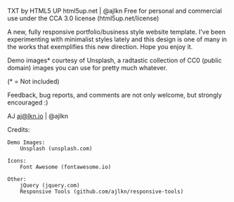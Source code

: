 TXT by HTML5 UP
html5up.net | @ajlkn
Free for personal and commercial use under the CCA 3.0 license (html5up.net/license)


A new, fully responsive portfolio/business style website template. I've been experimenting
with minimalist styles lately and this design is one of many in the works that exemplifies
this new direction. Hope you enjoy it.

Demo images* courtesy of Unsplash, a radtastic collection of CC0 (public domain) images
you can use for pretty much whatever.

(* = Not included)

Feedback, bug reports, and comments are not only welcome, but strongly encouraged :)

AJ
aj@lkn.io | @ajlkn


Credits:

	Demo Images:
		Unsplash (unsplash.com)

	Icons:
		Font Awesome (fontawesome.io)

	Other:
		jQuery (jquery.com)
		Responsive Tools (github.com/ajlkn/responsive-tools)
